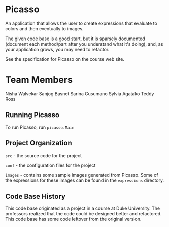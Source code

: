 # Picasso

An application that allows the user to create expressions that
evaluate to colors and then eventually to images.

The given code base is a good start, but it is sparsely documented
(document each method/part after you understand what it's doing), and,
as your application grows, you may need to refactor.

See the specification for Picasso on the course web site.

# Team Members
Nisha Walvekar
Sanjog Basnet
Sarina Cusumano
Sylvia Agatako
Teddy Ross
## Running Picasso

To run Picasso, run `picasso.Main`

## Project Organization

`src` - the source code for the project

`conf` - the configuration files for the project

`images` - contains some sample images generated from Picasso. Some of the expressions for these images can be found in the `expressions` directory.

## Code Base History

This code base originated as a project in a course at Duke University.  The professors realized that the code could be designed better and refactored.  This code base has some code leftover from the original version.

